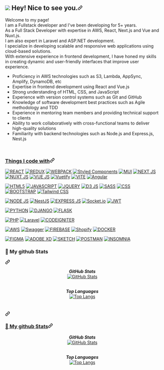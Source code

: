 <article class="markdown-body entry-content container-lg f5" itemprop="text"><h1 id="user-content--hey-nice-to-see-you" dir="auto"><a target="_blank" rel="noopener noreferrer nofollow" href="https://camo.githubusercontent.com/ee9d678a838fdc800a7b1449bae75552c13bfa5afeb275eb6b315e02499c8ba0/68747470733a2f2f656d6f6a69732e736c61636b6d6f6a69732e636f6d2f656d6f6a69732f696d616765732f313533313834393433302f343234362f626c6f622d73756e676c61737365732e6769663f31353331383439343330" data-target="animated-image.originalLink" style="width: 30px"><img src="https://camo.githubusercontent.com/ee9d678a838fdc800a7b1449bae75552c13bfa5afeb275eb6b315e02499c8ba0/68747470733a2f2f656d6f6a69732e736c61636b6d6f6a69732e636f6d2f656d6f6a69732f696d616765732f313533313834393433302f343234362f626c6f622d73756e676c61737365732e6769663f31353331383439343330" data-canonical-src="https://emojis.slackmojis.com/emojis/images/1531849430/4246/blob-sunglasses.gif?1531849430" style="max-width: 100%; display: inline-block;" data-target="animated-image.originalImage"></a> Hey! Nice to see you.<svg class="octicon octicon-link" viewBox="0 0 16 16" version="1.1" width="16" height="16" aria-hidden="true"><path d="m7.775 3.275 1.25-1.25a3.5 3.5 0 1 1 4.95 4.95l-2.5 2.5a3.5 3.5 0 0 1-4.95 0 .751.751 0 0 1 .018-1.042.751.751 0 0 1 1.042-.018 1.998 1.998 0 0 0 2.83 0l2.5-2.5a2.002 2.002 0 0 0-2.83-2.83l-1.25 1.25a.751.751 0 0 1-1.042-.018.751.751 0 0 1-.018-1.042Zm-4.69 9.64a1.998 1.998 0 0 0 2.83 0l1.25-1.25a.751.751 0 0 1 1.042.018.751.751 0 0 1 .018 1.042l-1.25 1.25a3.5 3.5 0 1 1-4.95-4.95l2.5-2.5a3.5 3.5 0 0 1 4.95 0 .751.751 0 0 1-.018 1.042.751.751 0 0 1-1.042.018 1.998 1.998 0 0 0-2.83 0l-2.5 2.5a1.998 1.998 0 0 0 0 2.83Z"></path></svg></a></h1>
<p dir="auto">Welcome to my page! <br>
I am a Fullstack developer and I've been developing for 5+ years. <br>
As a Full Stack Developer with expertise in AWS, React, Next.js and Vue and Nuxt.js. <br>
I am also expert in Laravel and ASP.NET development. <br>
I specialize in developing scalable and responsive web applications using cloud-based solutions. <br> 
With extensive experience in frontend development, I have honed my skills in creating dynamic and user-friendly interfaces that improve user experience. <br>
<ul dir="auto">
<li>Proficiency in AWS technologies such as S3, Lambda, AppSync, Amplify, DynamoDB, etc</li>
<li>Expertise in frontend development using React and Vue.js</li>
<li>Strong understanding of HTML, CSS, and JavaScript</li>
<li>Experience with version control systems such as Git and GitHub</li>
<li>Knowledge of software development best practices such as Agile methodology and TDD</li>
<li>Experience in mentoring team members and providing technical support to clients</li>
<li>Ability to work collaboratively with cross-functional teams to deliver high-quality solutions</li>
<li>Familiarity with backend technologies such as Node.js and Express.js, Nest.js</li>
</ul>
<br>
<p dir="auto"></p>
<h3 id="user-content-things-i-code-with" dir="auto"><a class="heading-link" href="#things-i-code-with">Things I code with<svg class="octicon octicon-link" viewBox="0 0 16 16" version="1.1" width="16" height="16" aria-hidden="true"><path d="m7.775 3.275 1.25-1.25a3.5 3.5 0 1 1 4.95 4.95l-2.5 2.5a3.5 3.5 0 0 1-4.95 0 .751.751 0 0 1 .018-1.042.751.751 0 0 1 1.042-.018 1.998 1.998 0 0 0 2.83 0l2.5-2.5a2.002 2.002 0 0 0-2.83-2.83l-1.25 1.25a.751.751 0 0 1-1.042-.018.751.751 0 0 1-.018-1.042Zm-4.69 9.64a1.998 1.998 0 0 0 2.83 0l1.25-1.25a.751.751 0 0 1 1.042.018.751.751 0 0 1 .018 1.042l-1.25 1.25a3.5 3.5 0 1 1-4.95-4.95l2.5-2.5a3.5 3.5 0 0 1 4.95 0 .751.751 0 0 1-.018 1.042.751.751 0 0 1-1.042.018 1.998 1.998 0 0 0-2.83 0l-2.5 2.5a1.998 1.998 0 0 0 0 2.83Z"></path></svg></a></h3>
<p dir="auto">
  <a target="_blank" rel="noopener noreferrer nofollow" href="https://camo.githubusercontent.com/6c3957842901e5baa389f3bb8758c8966683333b28493013062fcab5fab645e7/68747470733a2f2f696d672e736869656c64732e696f2f62616467652f52656163742d3230323332413f7374796c653d666f722d7468652d6261646765266c6f676f3d7265616374266c6f676f436f6c6f723d363144414642"><img alt="REACT" src="https://camo.githubusercontent.com/6c3957842901e5baa389f3bb8758c8966683333b28493013062fcab5fab645e7/68747470733a2f2f696d672e736869656c64732e696f2f62616467652f52656163742d3230323332413f7374796c653d666f722d7468652d6261646765266c6f676f3d7265616374266c6f676f436f6c6f723d363144414642" data-canonical-src="https://img.shields.io/badge/React-20232A?style=for-the-badge&amp;logo=react&amp;logoColor=61DAFB" style="max-width: 100%;"></a>
  <a target="_blank" rel="noopener noreferrer nofollow" href="https://camo.githubusercontent.com/c90a343fe4d6e339b9d5d1e62c80985e43a682d3f9629f82faba5be994b8259f/68747470733a2f2f696d672e736869656c64732e696f2f62616467652f52656475782d3539334438383f7374796c653d666f722d7468652d6261646765266c6f676f3d7265647578266c6f676f436f6c6f723d7768697465"><img alt="REDUX" src="https://camo.githubusercontent.com/c90a343fe4d6e339b9d5d1e62c80985e43a682d3f9629f82faba5be994b8259f/68747470733a2f2f696d672e736869656c64732e696f2f62616467652f52656475782d3539334438383f7374796c653d666f722d7468652d6261646765266c6f676f3d7265647578266c6f676f436f6c6f723d7768697465" data-canonical-src="https://img.shields.io/badge/Redux-593D88?style=for-the-badge&amp;logo=redux&amp;logoColor=white" style="max-width: 100%;"></a>
  <a target="_blank" rel="noopener noreferrer nofollow" href="https://camo.githubusercontent.com/1e024b4b8ec84f557be58e948cb23467a96a6236630944a615ce812b9a5cc067/68747470733a2f2f696d672e736869656c64732e696f2f62616467652f5765627061636b2d3844443646393f7374796c653d666f722d7468652d6261646765266c6f676f3d5765627061636b266c6f676f436f6c6f723d7768697465"><img alt="WEBPACK" src="https://camo.githubusercontent.com/1e024b4b8ec84f557be58e948cb23467a96a6236630944a615ce812b9a5cc067/68747470733a2f2f696d672e736869656c64732e696f2f62616467652f5765627061636b2d3844443646393f7374796c653d666f722d7468652d6261646765266c6f676f3d5765627061636b266c6f676f436f6c6f723d7768697465" data-canonical-src="https://img.shields.io/badge/Webpack-8DD6F9?style=for-the-badge&amp;logo=Webpack&amp;logoColor=white" style="max-width: 100%;"></a>
  <a target="_blank" rel="noopener noreferrer nofollow" href="https://camo.githubusercontent.com/0a9129617dc00aac4a5c688e87f4a595a0076877dd38c12f279ad16c8eda2604/68747470733a2f2f696d672e736869656c64732e696f2f62616467652f7374796c65642d2d636f6d706f6e656e74732d4442373039333f7374796c653d666f722d7468652d6261646765266c6f676f3d7374796c65642d636f6d706f6e656e7473266c6f676f436f6c6f723d7768697465"><img alt="Styled Components" src="https://camo.githubusercontent.com/0a9129617dc00aac4a5c688e87f4a595a0076877dd38c12f279ad16c8eda2604/68747470733a2f2f696d672e736869656c64732e696f2f62616467652f7374796c65642d2d636f6d706f6e656e74732d4442373039333f7374796c653d666f722d7468652d6261646765266c6f676f3d7374796c65642d636f6d706f6e656e7473266c6f676f436f6c6f723d7768697465" data-canonical-src="https://img.shields.io/badge/styled--components-DB7093?style=for-the-badge&amp;logo=styled-components&amp;logoColor=white" style="max-width: 100%;"></a>
  <a target="_blank" rel="noopener noreferrer nofollow" href="https://camo.githubusercontent.com/d5f2532e735a506e5aeb9c516302d08bce98607b3c1c5a366fe50f3dc2b1b998/68747470733a2f2f696d672e736869656c64732e696f2f62616467652f4d6174657269616c25323055492d3030374646463f7374796c653d666f722d7468652d6261646765266c6f676f3d6d7569266c6f676f436f6c6f723d7768697465"><img alt="MUI" src="https://camo.githubusercontent.com/d5f2532e735a506e5aeb9c516302d08bce98607b3c1c5a366fe50f3dc2b1b998/68747470733a2f2f696d672e736869656c64732e696f2f62616467652f4d6174657269616c25323055492d3030374646463f7374796c653d666f722d7468652d6261646765266c6f676f3d6d7569266c6f676f436f6c6f723d7768697465" data-canonical-src="https://img.shields.io/badge/Material%20UI-007FFF?style=for-the-badge&amp;logo=mui&amp;logoColor=white" style="max-width: 100%;"></a>
  <a target="_blank" rel="noopener noreferrer nofollow" href="https://camo.githubusercontent.com/11561ed7d7e5735041de1effd78226dfc545474e6f468482f91223957fe7234e/68747470733a2f2f696d672e736869656c64732e696f2f62616467652f6e6578742e6a732d3030303030303f7374796c653d666f722d7468652d6261646765266c6f676f3d6e657874646f746a73266c6f676f436f6c6f723d7768697465"><img alt="NEXT JS" src="https://camo.githubusercontent.com/11561ed7d7e5735041de1effd78226dfc545474e6f468482f91223957fe7234e/68747470733a2f2f696d672e736869656c64732e696f2f62616467652f6e6578742e6a732d3030303030303f7374796c653d666f722d7468652d6261646765266c6f676f3d6e657874646f746a73266c6f676f436f6c6f723d7768697465" data-canonical-src="https://img.shields.io/badge/next.js-000000?style=for-the-badge&amp;logo=nextdotjs&amp;logoColor=white" style="max-width: 100%;"></a>
  <a target="_blank" rel="noopener noreferrer nofollow" href="https://camo.githubusercontent.com/371b2d2c73993d1fbaa71634e92df69ec2908f73ca613f699f8a73118a95d4fd/68747470733a2f2f696d672e736869656c64732e696f2f62616467652f6e7578742e6a732d3030433538453f7374796c653d666f722d7468652d6261646765266c6f676f3d6e757874646f746a73266c6f676f436f6c6f723d7768697465"><img alt="NUXT JS" src="https://camo.githubusercontent.com/371b2d2c73993d1fbaa71634e92df69ec2908f73ca613f699f8a73118a95d4fd/68747470733a2f2f696d672e736869656c64732e696f2f62616467652f6e7578742e6a732d3030433538453f7374796c653d666f722d7468652d6261646765266c6f676f3d6e757874646f746a73266c6f676f436f6c6f723d7768697465" data-canonical-src="https://img.shields.io/badge/nuxt.js-00C58E?style=for-the-badge&amp;logo=nuxtdotjs&amp;logoColor=white" style="max-width: 100%;"></a>
  <a target="_blank" rel="noopener noreferrer nofollow" href="https://camo.githubusercontent.com/b4acc70754fb1a88ce8d4c5ac2deabfe2b3f063f17fc39ad92afa047f2656574/68747470733a2f2f696d672e736869656c64732e696f2f62616467652f5675652e6a732d3335343935453f7374796c653d666f722d7468652d6261646765266c6f676f3d767565646f746a73266c6f676f436f6c6f723d344643303844"><img alt="VUE JS" src="https://camo.githubusercontent.com/b4acc70754fb1a88ce8d4c5ac2deabfe2b3f063f17fc39ad92afa047f2656574/68747470733a2f2f696d672e736869656c64732e696f2f62616467652f5675652e6a732d3335343935453f7374796c653d666f722d7468652d6261646765266c6f676f3d767565646f746a73266c6f676f436f6c6f723d344643303844" data-canonical-src="https://img.shields.io/badge/Vue.js-35495E?style=for-the-badge&amp;logo=vuedotjs&amp;logoColor=4FC08D" style="max-width: 100%;"></a>
  <a target="_blank" rel="noopener noreferrer nofollow" href="https://camo.githubusercontent.com/e979e671ebd5ad5364648e472725b3aec6d42b2475f03b4ecdef44575a4932fc/68747470733a2f2f696d672e736869656c64732e696f2f62616467652f567565746966792d3138363743303f7374796c653d666f722d7468652d6261646765266c6f676f3d76756574696679266c6f676f436f6c6f723d7768697465"><img alt="Vuetify" src="https://camo.githubusercontent.com/e979e671ebd5ad5364648e472725b3aec6d42b2475f03b4ecdef44575a4932fc/68747470733a2f2f696d672e736869656c64732e696f2f62616467652f567565746966792d3138363743303f7374796c653d666f722d7468652d6261646765266c6f676f3d76756574696679266c6f676f436f6c6f723d7768697465" data-canonical-src="https://img.shields.io/badge/Vuetify-1867C0?style=for-the-badge&amp;logo=vuetify&amp;logoColor=white" style="max-width: 100%;"></a>
  <a target="_blank" rel="noopener noreferrer nofollow" href="https://camo.githubusercontent.com/285fdadfaf59ede5da219ccf9f8278322e8f85cfa48f5ba33df53ce2f0c72098/68747470733a2f2f696d672e736869656c64732e696f2f62616467652f566974652d4237334246453f7374796c653d666f722d7468652d6261646765266c6f676f3d76697465266c6f676f436f6c6f723d464644363245"><img alt="VITE" src="https://camo.githubusercontent.com/285fdadfaf59ede5da219ccf9f8278322e8f85cfa48f5ba33df53ce2f0c72098/68747470733a2f2f696d672e736869656c64732e696f2f62616467652f566974652d4237334246453f7374796c653d666f722d7468652d6261646765266c6f676f3d76697465266c6f676f436f6c6f723d464644363245" data-canonical-src="https://img.shields.io/badge/Vite-B73BFE?style=for-the-badge&amp;logo=vite&amp;logoColor=FFD62E" style="max-width: 100%;"></a>
  <a target="_blank" rel="noopener noreferrer nofollow" href="https://camo.githubusercontent.com/3a8bddc6c5a23ee57b41bdaea9b250c6996ed7b4caf0a6ab7534c8961e6850de/68747470733a2f2f696d672e736869656c64732e696f2f62616467652f416e67756c61722d4444303033313f7374796c653d666f722d7468652d6261646765266c6f676f3d616e67756c6172266c6f676f436f6c6f723d7768697465"><img alt="Angular" src="https://camo.githubusercontent.com/3a8bddc6c5a23ee57b41bdaea9b250c6996ed7b4caf0a6ab7534c8961e6850de/68747470733a2f2f696d672e736869656c64732e696f2f62616467652f416e67756c61722d4444303033313f7374796c653d666f722d7468652d6261646765266c6f676f3d616e67756c6172266c6f676f436f6c6f723d7768697465" data-canonical-src="https://img.shields.io/badge/Angular-DD0031?style=for-the-badge&amp;logo=angular&amp;logoColor=white" style="max-width: 100%;"></a>
</p>

<p dir="auto">
  <a target="_blank" rel="noopener noreferrer nofollow" href="https://camo.githubusercontent.com/bfe6a48836e87b13a16f1f56f88fee428475c2ac29247992ec9b8bcc7154f881/68747470733a2f2f696d672e736869656c64732e696f2f62616467652f48544d4c352d4533344632363f7374796c653d666f722d7468652d6261646765266c6f676f3d68746d6c35266c6f676f436f6c6f723d7768697465"><img alt="HTML5" src="https://camo.githubusercontent.com/bfe6a48836e87b13a16f1f56f88fee428475c2ac29247992ec9b8bcc7154f881/68747470733a2f2f696d672e736869656c64732e696f2f62616467652f48544d4c352d4533344632363f7374796c653d666f722d7468652d6261646765266c6f676f3d68746d6c35266c6f676f436f6c6f723d7768697465" data-canonical-src="https://img.shields.io/badge/HTML5-E34F26?style=for-the-badge&amp;logo=html5&amp;logoColor=white" style="max-width: 100%;"></a>
  <a target="_blank" rel="noopener noreferrer nofollow" href="https://camo.githubusercontent.com/77a94341662845d3740986b84d8219c0fd4a0a9e4af8e5411c24cec0faee2129/68747470733a2f2f696d672e736869656c64732e696f2f62616467652f4a6176615363726970742d3332333333303f7374796c653d666f722d7468652d6261646765266c6f676f3d6a617661736372697074266c6f676f436f6c6f723d463744463145"><img alt="JAVASCRIPT" src="https://camo.githubusercontent.com/77a94341662845d3740986b84d8219c0fd4a0a9e4af8e5411c24cec0faee2129/68747470733a2f2f696d672e736869656c64732e696f2f62616467652f4a6176615363726970742d3332333333303f7374796c653d666f722d7468652d6261646765266c6f676f3d6a617661736372697074266c6f676f436f6c6f723d463744463145" data-canonical-src="https://img.shields.io/badge/JavaScript-323330?style=for-the-badge&amp;logo=javascript&amp;logoColor=F7DF1E" style="max-width: 100%;"></a>
  <a target="_blank" rel="noopener noreferrer nofollow" href="https://camo.githubusercontent.com/184585b37459eba476f1af7a386d9093c132a4ba6052ca17782f2a70a377b1ce/68747470733a2f2f696d672e736869656c64732e696f2f62616467652f6a51756572792d3037363941443f7374796c653d666f722d7468652d6261646765266c6f676f3d6a7175657279266c6f676f436f6c6f723d7768697465"><img alt="JQUERY" src="https://camo.githubusercontent.com/184585b37459eba476f1af7a386d9093c132a4ba6052ca17782f2a70a377b1ce/68747470733a2f2f696d672e736869656c64732e696f2f62616467652f6a51756572792d3037363941443f7374796c653d666f722d7468652d6261646765266c6f676f3d6a7175657279266c6f676f436f6c6f723d7768697465" data-canonical-src="https://img.shields.io/badge/jQuery-0769AD?style=for-the-badge&amp;logo=jquery&amp;logoColor=white" style="max-width: 100%;"></a>
  <a target="_blank" rel="noopener noreferrer nofollow" href="https://camo.githubusercontent.com/3edbe81230b2f8e39b2210057cf6d2a3e1fd76cfad8230605d88d3fecde094bc/68747470733a2f2f696d672e736869656c64732e696f2f62616467652f64332e6a732d4639413033433f7374796c653d666f722d7468652d6261646765266c6f676f3d64332e6a73266c6f676f436f6c6f723d7768697465"><img alt="D3 JS" src="https://camo.githubusercontent.com/3edbe81230b2f8e39b2210057cf6d2a3e1fd76cfad8230605d88d3fecde094bc/68747470733a2f2f696d672e736869656c64732e696f2f62616467652f64332e6a732d4639413033433f7374796c653d666f722d7468652d6261646765266c6f676f3d64332e6a73266c6f676f436f6c6f723d7768697465" data-canonical-src="https://img.shields.io/badge/d3.js-F9A03C?style=for-the-badge&amp;logo=d3.js&amp;logoColor=white" style="max-width: 100%;"></a>
  <a target="_blank" rel="noopener noreferrer nofollow" href="https://camo.githubusercontent.com/8c5a9aede3fb0c0e98333e405a1207ef7b2e25ee97aa2a1113534e84bafc7463/68747470733a2f2f696d672e736869656c64732e696f2f62616467652f536173732d4343363639393f7374796c653d666f722d7468652d6261646765266c6f676f3d73617373266c6f676f436f6c6f723d7768697465"><img alt="SASS" src="https://camo.githubusercontent.com/8c5a9aede3fb0c0e98333e405a1207ef7b2e25ee97aa2a1113534e84bafc7463/68747470733a2f2f696d672e736869656c64732e696f2f62616467652f536173732d4343363639393f7374796c653d666f722d7468652d6261646765266c6f676f3d73617373266c6f676f436f6c6f723d7768697465" data-canonical-src="https://img.shields.io/badge/Sass-CC6699?style=for-the-badge&amp;logo=sass&amp;logoColor=white" style="max-width: 100%;"></a>
  <a target="_blank" rel="noopener noreferrer nofollow" href="https://camo.githubusercontent.com/472c222e8f240a48ae51cd9b082a1b857be809dcd851a25150890c2da50c13a5/68747470733a2f2f696d672e736869656c64732e696f2f62616467652f435353332d3135373242363f7374796c653d666f722d7468652d6261646765266c6f676f3d63737333266c6f676f436f6c6f723d7768697465"><img alt="CSS" src="https://camo.githubusercontent.com/472c222e8f240a48ae51cd9b082a1b857be809dcd851a25150890c2da50c13a5/68747470733a2f2f696d672e736869656c64732e696f2f62616467652f435353332d3135373242363f7374796c653d666f722d7468652d6261646765266c6f676f3d63737333266c6f676f436f6c6f723d7768697465" data-canonical-src="https://img.shields.io/badge/CSS3-1572B6?style=for-the-badge&amp;logo=css3&amp;logoColor=white" style="max-width: 100%;"></a>
  <a target="_blank" rel="noopener noreferrer nofollow" href="https://camo.githubusercontent.com/c402bd25609922ab7160b91524aeb125a2e664070816aeb6dd66af9c41f70087/68747470733a2f2f696d672e736869656c64732e696f2f62616467652f426f6f7473747261702d3536334437433f7374796c653d666f722d7468652d6261646765266c6f676f3d626f6f747374726170266c6f676f436f6c6f723d7768697465"><img alt="BOOTSTRAP" src="https://camo.githubusercontent.com/c402bd25609922ab7160b91524aeb125a2e664070816aeb6dd66af9c41f70087/68747470733a2f2f696d672e736869656c64732e696f2f62616467652f426f6f7473747261702d3536334437433f7374796c653d666f722d7468652d6261646765266c6f676f3d626f6f747374726170266c6f676f436f6c6f723d7768697465" data-canonical-src="https://img.shields.io/badge/Bootstrap-563D7C?style=for-the-badge&amp;logo=bootstrap&amp;logoColor=white" style="max-width: 100%;"></a>
  <a target="_blank" rel="noopener noreferrer nofollow" href="https://camo.githubusercontent.com/6c62369c4e99b8a15e8bc2252842ba29e6af1a870849ba36b78e534304113437/68747470733a2f2f696d672e736869656c64732e696f2f62616467652f5461696c77696e645f4353532d3338423241433f7374796c653d666f722d7468652d6261646765266c6f676f3d7461696c77696e642d637373266c6f676f436f6c6f723d7768697465"><img alt="Tailwind CSS" src="https://camo.githubusercontent.com/6c62369c4e99b8a15e8bc2252842ba29e6af1a870849ba36b78e534304113437/68747470733a2f2f696d672e736869656c64732e696f2f62616467652f5461696c77696e645f4353532d3338423241433f7374796c653d666f722d7468652d6261646765266c6f676f3d7461696c77696e642d637373266c6f676f436f6c6f723d7768697465" data-canonical-src="https://img.shields.io/badge/Tailwind_CSS-38B2AC?style=for-the-badge&amp;logo=tailwind-css&amp;logoColor=white" style="max-width: 100%;"></a>
</p>
<p dir="auto">
  <a target="_blank" rel="noopener noreferrer nofollow" href="https://camo.githubusercontent.com/120214a991a1685530820af492a02ab650163dbfda4d34c236d3bc6ef086de14/68747470733a2f2f696d672e736869656c64732e696f2f62616467652f4e6f64652e6a732d3333393933333f7374796c653d666f722d7468652d6261646765266c6f676f3d6e6f6465646f746a73266c6f676f436f6c6f723d7768697465"><img alt="NODE JS" src="https://camo.githubusercontent.com/120214a991a1685530820af492a02ab650163dbfda4d34c236d3bc6ef086de14/68747470733a2f2f696d672e736869656c64732e696f2f62616467652f4e6f64652e6a732d3333393933333f7374796c653d666f722d7468652d6261646765266c6f676f3d6e6f6465646f746a73266c6f676f436f6c6f723d7768697465" data-canonical-src="https://img.shields.io/badge/Node.js-339933?style=for-the-badge&amp;logo=nodedotjs&amp;logoColor=white" style="max-width: 100%;"></a>
  <a target="_blank" rel="noopener noreferrer nofollow" href="https://camo.githubusercontent.com/907848cd637dbbfd65dbe4cddab519f4e428a2574cb114f9485434af9ff42c6d/68747470733a2f2f696d672e736869656c64732e696f2f62616467652f6e6573746a732d4530323334453f7374796c653d666f722d7468652d6261646765266c6f676f3d6e6573746a73266c6f676f436f6c6f723d7768697465"><img alt="NestJS" src="https://camo.githubusercontent.com/907848cd637dbbfd65dbe4cddab519f4e428a2574cb114f9485434af9ff42c6d/68747470733a2f2f696d672e736869656c64732e696f2f62616467652f6e6573746a732d4530323334453f7374796c653d666f722d7468652d6261646765266c6f676f3d6e6573746a73266c6f676f436f6c6f723d7768697465" data-canonical-src="https://img.shields.io/badge/nestjs-E0234E?style=for-the-badge&amp;logo=nestjs&amp;logoColor=white" style="max-width: 100%;"></a>
  <a target="_blank" rel="noopener noreferrer nofollow" href="https://camo.githubusercontent.com/4912b34d2a0c3d279f4abc1c39e75a2cdcbf874433796a72745dda64efb68df7/68747470733a2f2f696d672e736869656c64732e696f2f62616467652f457870726573732e6a732d3030303030303f7374796c653d666f722d7468652d6261646765266c6f676f3d65787072657373266c6f676f436f6c6f723d7768697465"><img alt="EXPRESS JS" src="https://camo.githubusercontent.com/4912b34d2a0c3d279f4abc1c39e75a2cdcbf874433796a72745dda64efb68df7/68747470733a2f2f696d672e736869656c64732e696f2f62616467652f457870726573732e6a732d3030303030303f7374796c653d666f722d7468652d6261646765266c6f676f3d65787072657373266c6f676f436f6c6f723d7768697465" data-canonical-src="https://img.shields.io/badge/Express.js-000000?style=for-the-badge&amp;logo=express&amp;logoColor=white" style="max-width: 100%;"></a>
  <a target="_blank" rel="noopener noreferrer nofollow" href="https://camo.githubusercontent.com/d543977960c54f41a259da1bc68de5c17583a621f922977c77e8492fc0bb9744/68747470733a2f2f696d672e736869656c64732e696f2f62616467652f536f636b65742e696f2d3031303130313f267374796c653d666f722d7468652d6261646765266c6f676f3d536f636b65742e696f266c6f676f436f6c6f723d7768697465"><img alt="Socket.io" src="https://camo.githubusercontent.com/d543977960c54f41a259da1bc68de5c17583a621f922977c77e8492fc0bb9744/68747470733a2f2f696d672e736869656c64732e696f2f62616467652f536f636b65742e696f2d3031303130313f267374796c653d666f722d7468652d6261646765266c6f676f3d536f636b65742e696f266c6f676f436f6c6f723d7768697465" data-canonical-src="https://img.shields.io/badge/Socket.io-010101?&amp;style=for-the-badge&amp;logo=Socket.io&amp;logoColor=white" style="max-width: 100%;"></a>
  <a target="_blank" rel="noopener noreferrer nofollow" href="https://camo.githubusercontent.com/5f4b3a404262bffa544a0298b3ea46b86c13ee1d083b6321de7f3c6fc1ff7932/68747470733a2f2f696d672e736869656c64732e696f2f62616467652f4a57542d3030303030303f7374796c653d666f722d7468652d6261646765266c6f676f3d4a534f4e253230776562253230746f6b656e73266c6f676f436f6c6f723d7768697465"><img alt="JWT" src="https://camo.githubusercontent.com/5f4b3a404262bffa544a0298b3ea46b86c13ee1d083b6321de7f3c6fc1ff7932/68747470733a2f2f696d672e736869656c64732e696f2f62616467652f4a57542d3030303030303f7374796c653d666f722d7468652d6261646765266c6f676f3d4a534f4e253230776562253230746f6b656e73266c6f676f436f6c6f723d7768697465" data-canonical-src="https://img.shields.io/badge/JWT-000000?style=for-the-badge&amp;logo=JSON%20web%20tokens&amp;logoColor=white" style="max-width: 100%;"></a>
</p>
<p dir="auto">
  <a target="_blank" rel="noopener noreferrer nofollow" href="https://camo.githubusercontent.com/bb64b34d04a01cfa79658e2704085740d88e209c21905d0f5b55ebc87a83aa3a/68747470733a2f2f696d672e736869656c64732e696f2f62616467652f507974686f6e2d4646443433423f7374796c653d666f722d7468652d6261646765266c6f676f3d707974686f6e266c6f676f436f6c6f723d626c7565"><img alt="PYTHON" src="https://camo.githubusercontent.com/bb64b34d04a01cfa79658e2704085740d88e209c21905d0f5b55ebc87a83aa3a/68747470733a2f2f696d672e736869656c64732e696f2f62616467652f507974686f6e2d4646443433423f7374796c653d666f722d7468652d6261646765266c6f676f3d707974686f6e266c6f676f436f6c6f723d626c7565" data-canonical-src="https://img.shields.io/badge/Python-FFD43B?style=for-the-badge&amp;logo=python&amp;logoColor=blue" style="max-width: 100%;"></a>
  <a target="_blank" rel="noopener noreferrer nofollow" href="https://camo.githubusercontent.com/812028e668e375676446d5f8d39c912f84131aa4d98a7f81d56b1c92aa9fba16/68747470733a2f2f696d672e736869656c64732e696f2f62616467652f446a616e676f2d3039324532303f7374796c653d666f722d7468652d6261646765266c6f676f3d646a616e676f266c6f676f436f6c6f723d677265656e"><img alt="DJANGO" src="https://camo.githubusercontent.com/812028e668e375676446d5f8d39c912f84131aa4d98a7f81d56b1c92aa9fba16/68747470733a2f2f696d672e736869656c64732e696f2f62616467652f446a616e676f2d3039324532303f7374796c653d666f722d7468652d6261646765266c6f676f3d646a616e676f266c6f676f436f6c6f723d677265656e" data-canonical-src="https://img.shields.io/badge/Django-092E20?style=for-the-badge&amp;logo=django&amp;logoColor=green" style="max-width: 100%;"></a>
  <a target="_blank" rel="noopener noreferrer nofollow" href="https://camo.githubusercontent.com/a07a8d56a46617a2281448edd7c3b1bcb9cb264b74ab4600c194c29977fd1352/68747470733a2f2f696d672e736869656c64732e696f2f62616467652f466c61736b2d3030303030303f7374796c653d666f722d7468652d6261646765266c6f676f3d666c61736b266c6f676f436f6c6f723d7768697465"><img alt="FLASK" data-canonical-src="https://img.shields.io/badge/Flask-000000?style=for-the-badge&amp;logo=flask&amp;logoColor=white" style="max-width: 100%;" src="https://camo.githubusercontent.com/a07a8d56a46617a2281448edd7c3b1bcb9cb264b74ab4600c194c29977fd1352/68747470733a2f2f696d672e736869656c64732e696f2f62616467652f466c61736b2d3030303030303f7374796c653d666f722d7468652d6261646765266c6f676f3d666c61736b266c6f676f436f6c6f723d7768697465"></a>
</p>
<p dir="auto">
  <a target="_blank" rel="noopener noreferrer nofollow" href="https://camo.githubusercontent.com/81521ffdf464b6ccf96d80afb03d73edac19d56d28ee212174d802bbf47ad146/68747470733a2f2f696d672e736869656c64732e696f2f62616467652f5048502d3737374242343f7374796c653d666f722d7468652d6261646765266c6f676f3d706870266c6f676f436f6c6f723d7768697465"><img alt="PHP" src="https://camo.githubusercontent.com/81521ffdf464b6ccf96d80afb03d73edac19d56d28ee212174d802bbf47ad146/68747470733a2f2f696d672e736869656c64732e696f2f62616467652f5048502d3737374242343f7374796c653d666f722d7468652d6261646765266c6f676f3d706870266c6f676f436f6c6f723d7768697465" data-canonical-src="https://img.shields.io/badge/PHP-777BB4?style=for-the-badge&amp;logo=php&amp;logoColor=white" style="max-width: 100%;"></a>
  <a target="_blank" rel="noopener noreferrer nofollow" href="https://camo.githubusercontent.com/66b0abc7b36a5cc492bfeb18961f1d6d07440089dff857ef45732c7e9c6ea712/68747470733a2f2f696d672e736869656c64732e696f2f62616467652f4c61726176656c2d4646324432303f7374796c653d666f722d7468652d6261646765266c6f676f3d6c61726176656c266c6f676f436f6c6f723d7768697465"><img alt="Laravel" src="https://camo.githubusercontent.com/66b0abc7b36a5cc492bfeb18961f1d6d07440089dff857ef45732c7e9c6ea712/68747470733a2f2f696d672e736869656c64732e696f2f62616467652f4c61726176656c2d4646324432303f7374796c653d666f722d7468652d6261646765266c6f676f3d6c61726176656c266c6f676f436f6c6f723d7768697465" data-canonical-src="https://img.shields.io/badge/Laravel-FF2D20?style=for-the-badge&amp;logo=laravel&amp;logoColor=white" style="max-width: 100%;"></a>
  <a target="_blank" rel="noopener noreferrer nofollow" href="https://camo.githubusercontent.com/7669c459d35f6047b41a4462e851c560f4d11a23ac6c726a6600300f3b82cd6f/68747470733a2f2f696d672e736869656c64732e696f2f62616467652f436f646569676e697465722d4546343232333f7374796c653d666f722d7468652d6261646765266c6f676f3d636f646569676e69746572266c6f676f436f6c6f723d7768697465"><img alt="CODEIGNITER" src="https://camo.githubusercontent.com/7669c459d35f6047b41a4462e851c560f4d11a23ac6c726a6600300f3b82cd6f/68747470733a2f2f696d672e736869656c64732e696f2f62616467652f436f646569676e697465722d4546343232333f7374796c653d666f722d7468652d6261646765266c6f676f3d636f646569676e69746572266c6f676f436f6c6f723d7768697465" data-canonical-src="https://img.shields.io/badge/Codeigniter-EF4223?style=for-the-badge&amp;logo=codeigniter&amp;logoColor=white" style="max-width: 100%;"></a>
</p>
<p dir="auto">
  <a target="_blank" rel="noopener noreferrer nofollow" href="https://camo.githubusercontent.com/07b9bdb194e5e5789ccfc711011f139a64122ecf6f9f582c58d1b0658a267f98/68747470733a2f2f696d672e736869656c64732e696f2f62616467652f416d617a6f6e5f4157532d4646393930303f7374796c653d666f722d7468652d6261646765266c6f676f3d616d617a6f6e617773266c6f676f436f6c6f723d7768697465"><img alt="AWS" src="https://camo.githubusercontent.com/07b9bdb194e5e5789ccfc711011f139a64122ecf6f9f582c58d1b0658a267f98/68747470733a2f2f696d672e736869656c64732e696f2f62616467652f416d617a6f6e5f4157532d4646393930303f7374796c653d666f722d7468652d6261646765266c6f676f3d616d617a6f6e617773266c6f676f436f6c6f723d7768697465" data-canonical-src="https://img.shields.io/badge/Amazon_AWS-FF9900?style=for-the-badge&amp;logo=amazonaws&amp;logoColor=white" style="max-width: 100%;"></a>
  <a target="_blank" rel="noopener noreferrer nofollow" href="https://camo.githubusercontent.com/3036c7d2b98a5e8f1521ab34c312c2042c6f6aa9fd73b8b5af4807fc08641bfd/68747470733a2f2f696d672e736869656c64732e696f2f62616467652f537761676765722d3835454132443f7374796c653d666f722d7468652d6261646765266c6f676f3d53776167676572266c6f676f436f6c6f723d7768697465"><img alt="Swagger" src="https://camo.githubusercontent.com/3036c7d2b98a5e8f1521ab34c312c2042c6f6aa9fd73b8b5af4807fc08641bfd/68747470733a2f2f696d672e736869656c64732e696f2f62616467652f537761676765722d3835454132443f7374796c653d666f722d7468652d6261646765266c6f676f3d53776167676572266c6f676f436f6c6f723d7768697465" data-canonical-src="https://img.shields.io/badge/Swagger-85EA2D?style=for-the-badge&amp;logo=Swagger&amp;logoColor=white" style="max-width: 100%;"></a>
  <a target="_blank" rel="noopener noreferrer nofollow" href="https://camo.githubusercontent.com/f34df100c34fada6dbfa7768b87a078ebbeeb932cbba71916f3f9e35e3107156/68747470733a2f2f696d672e736869656c64732e696f2f62616467652f66697265626173652d6666636132383f7374796c653d666f722d7468652d6261646765266c6f676f3d6669726562617365266c6f676f436f6c6f723d626c61636b"><img alt="FIREBASE" src="https://camo.githubusercontent.com/f34df100c34fada6dbfa7768b87a078ebbeeb932cbba71916f3f9e35e3107156/68747470733a2f2f696d672e736869656c64732e696f2f62616467652f66697265626173652d6666636132383f7374796c653d666f722d7468652d6261646765266c6f676f3d6669726562617365266c6f676f436f6c6f723d626c61636b" data-canonical-src="https://img.shields.io/badge/firebase-ffca28?style=for-the-badge&amp;logo=firebase&amp;logoColor=black" style="max-width: 100%;"></a>
  <a target="_blank" rel="noopener noreferrer nofollow" href="https://camo.githubusercontent.com/967223e7366a00b55215a7e8d0054d159e87770618579720c023fbe44f54cb2d/68747470733a2f2f696d672e736869656c64732e696f2f62616467652f73686f706966792d3844423534333f7374796c653d666f722d7468652d6261646765266c6f676f3d53686f70696679266c6f676f436f6c6f723d7768697465"><img alt="Shopify" src="https://camo.githubusercontent.com/967223e7366a00b55215a7e8d0054d159e87770618579720c023fbe44f54cb2d/68747470733a2f2f696d672e736869656c64732e696f2f62616467652f73686f706966792d3844423534333f7374796c653d666f722d7468652d6261646765266c6f676f3d53686f70696679266c6f676f436f6c6f723d7768697465" data-canonical-src="https://img.shields.io/badge/shopify-8DB543?style=for-the-badge&amp;logo=Shopify&amp;logoColor=white" style="max-width: 100%;"></a>
  <a target="_blank" rel="noopener noreferrer nofollow" href="https://camo.githubusercontent.com/bce5c9b25447afefd9c8dc63febce5936fbff659beee51466a130b41a2821a9b/68747470733a2f2f696d672e736869656c64732e696f2f62616467652f446f636b65722d3243413545303f7374796c653d666f722d7468652d6261646765266c6f676f3d646f636b6572266c6f676f436f6c6f723d7768697465"><img alt="DOCKER" src="https://camo.githubusercontent.com/bce5c9b25447afefd9c8dc63febce5936fbff659beee51466a130b41a2821a9b/68747470733a2f2f696d672e736869656c64732e696f2f62616467652f446f636b65722d3243413545303f7374796c653d666f722d7468652d6261646765266c6f676f3d646f636b6572266c6f676f436f6c6f723d7768697465" data-canonical-src="https://img.shields.io/badge/Docker-2CA5E0?style=for-the-badge&amp;logo=docker&amp;logoColor=white" style="max-width: 100%;"></a>
</p>
<p dir="auto">
  <a target="_blank" rel="noopener noreferrer nofollow" href="https://camo.githubusercontent.com/db52c5df4148a599b44fd19c8ba820267d9a7d1ce7d441f957086caa91d29f93/68747470733a2f2f696d672e736869656c64732e696f2f62616467652f4669676d612d4632344531453f7374796c653d666f722d7468652d6261646765266c6f676f3d6669676d61266c6f676f436f6c6f723d7768697465"><img alt="FIGMA" src="https://camo.githubusercontent.com/db52c5df4148a599b44fd19c8ba820267d9a7d1ce7d441f957086caa91d29f93/68747470733a2f2f696d672e736869656c64732e696f2f62616467652f4669676d612d4632344531453f7374796c653d666f722d7468652d6261646765266c6f676f3d6669676d61266c6f676f436f6c6f723d7768697465" data-canonical-src="https://img.shields.io/badge/Figma-F24E1E?style=for-the-badge&amp;logo=figma&amp;logoColor=white" style="max-width: 100%;"></a>
  <a target="_blank" rel="noopener noreferrer nofollow" href="https://camo.githubusercontent.com/da65a05323826aa200875a6c3e902414ecca742fd13e4a982107af1977e06c94/68747470733a2f2f696d672e736869656c64732e696f2f62616467652f41646f626525323058442d3437303133373f7374796c653d666f722d7468652d6261646765266c6f676f3d41646f62652532305844266c6f676f436f6c6f723d23464636314636"><img alt="ADOBE XD" src="https://camo.githubusercontent.com/da65a05323826aa200875a6c3e902414ecca742fd13e4a982107af1977e06c94/68747470733a2f2f696d672e736869656c64732e696f2f62616467652f41646f626525323058442d3437303133373f7374796c653d666f722d7468652d6261646765266c6f676f3d41646f62652532305844266c6f676f436f6c6f723d23464636314636" data-canonical-src="https://img.shields.io/badge/Adobe%20XD-470137?style=for-the-badge&amp;logo=Adobe%20XD&amp;logoColor=#FF61F6" style="max-width: 100%;"></a>
  <a target="_blank" rel="noopener noreferrer nofollow" href="https://camo.githubusercontent.com/6a7e106f47e9d30e6258de934119c91554a775f0766717e4369c25f63ff958d8/68747470733a2f2f696d672e736869656c64732e696f2f62616467652f536b657463682d4646423338373f7374796c653d666f722d7468652d6261646765266c6f676f3d736b65746368266c6f676f436f6c6f723d626c61636b"><img alt="SKETCH" src="https://camo.githubusercontent.com/6a7e106f47e9d30e6258de934119c91554a775f0766717e4369c25f63ff958d8/68747470733a2f2f696d672e736869656c64732e696f2f62616467652f536b657463682d4646423338373f7374796c653d666f722d7468652d6261646765266c6f676f3d736b65746368266c6f676f436f6c6f723d626c61636b" data-canonical-src="https://img.shields.io/badge/Sketch-FFB387?style=for-the-badge&amp;logo=sketch&amp;logoColor=black" style="max-width: 100%;"></a>
  <a target="_blank" rel="noopener noreferrer nofollow" href="https://camo.githubusercontent.com/e0aa4b3bb9af7d3610dd65656751f3940ef645e1e3e5ff727abecec2accfb31b/68747470733a2f2f696d672e736869656c64732e696f2f62616467652f506f73746d616e2d4646364333373f7374796c653d666f722d7468652d6261646765266c6f676f3d506f73746d616e266c6f676f436f6c6f723d7768697465"><img alt="POSTMAN" src="https://camo.githubusercontent.com/e0aa4b3bb9af7d3610dd65656751f3940ef645e1e3e5ff727abecec2accfb31b/68747470733a2f2f696d672e736869656c64732e696f2f62616467652f506f73746d616e2d4646364333373f7374796c653d666f722d7468652d6261646765266c6f676f3d506f73746d616e266c6f676f436f6c6f723d7768697465" data-canonical-src="https://img.shields.io/badge/Postman-FF6C37?style=for-the-badge&amp;logo=Postman&amp;logoColor=white" style="max-width: 100%;"></a>
  <a target="_blank" rel="noopener noreferrer nofollow" href="https://camo.githubusercontent.com/ec4b97965d6ea3fe4ad09ab0b4c3f5681434bd6db12321730b0e5db74c72d941/68747470733a2f2f696d672e736869656c64732e696f2f62616467652f496e736f6d6e69612d3538343962653f7374796c653d666f722d7468652d6261646765266c6f676f3d496e736f6d6e6961266c6f676f436f6c6f723d7768697465"><img alt="INSOMNIA" src="https://camo.githubusercontent.com/ec4b97965d6ea3fe4ad09ab0b4c3f5681434bd6db12321730b0e5db74c72d941/68747470733a2f2f696d672e736869656c64732e696f2f62616467652f496e736f6d6e69612d3538343962653f7374796c653d666f722d7468652d6261646765266c6f676f3d496e736f6d6e6961266c6f676f436f6c6f723d7768697465" data-canonical-src="https://img.shields.io/badge/Insomnia-5849be?style=for-the-badge&amp;logo=Insomnia&amp;logoColor=white" style="max-width: 100%;"></a>
</p>
<div class="markdown-heading" dir="auto"><h3 class="heading-element" dir="auto">👀 My github Stats</h3><a id="user-content--my-github-stats" class="anchor" aria-label="Permalink: 👀 My github Stats" href="#-my-github-stats"><svg class="octicon octicon-link" viewBox="0 0 16 16" version="1.1" width="16" height="16" aria-hidden="true"><path d="m7.775 3.275 1.25-1.25a3.5 3.5 0 1 1 4.95 4.95l-2.5 2.5a3.5 3.5 0 0 1-4.95 0 .751.751 0 0 1 .018-1.042.751.751 0 0 1 1.042-.018 1.998 1.998 0 0 0 2.83 0l2.5-2.5a2.002 2.002 0 0 0-2.83-2.83l-1.25 1.25a.751.751 0 0 1-1.042-.018.751.751 0 0 1-.018-1.042Zm-4.69 9.64a1.998 1.998 0 0 0 2.83 0l1.25-1.25a.751.751 0 0 1 1.042.018.751.751 0 0 1 .018 1.042l-1.25 1.25a3.5 3.5 0 1 1-4.95-4.95l2.5-2.5a3.5 3.5 0 0 1 4.95 0 .751.751 0 0 1-.018 1.042.751.751 0 0 1-1.042.018 1.998 1.998 0 0 0-2.83 0l-2.5 2.5a1.998 1.998 0 0 0 0 2.83Z"></path></svg></a></div>
<div dir="auto">
  <p align="center" dir="auto">
  <b><em>GitHub Stats</em></b> <br>
  <a target="_blank" rel="noopener noreferrer nofollow" href="https://camo.githubusercontent.com/aedd62f5b0fded0df3b22eb1a5f95fb6c7c67ead73f15572edaf6d4c5f2cba5c/68747470733a2f2f6769746875622d726561646d652d73747265616b2d73746174732e6865726f6b756170702e636f6d2f3f757365723d41414130313039"><img src="https://camo.githubusercontent.com/aedd62f5b0fded0df3b22eb1a5f95fb6c7c67ead73f15572edaf6d4c5f2cba5c/68747470733a2f2f6769746875622d726561646d652d73747265616b2d73746174732e6865726f6b756170702e636f6d2f3f757365723d41414130313039" alt="GitHub Stats" data-canonical-src="https://github-readme-streak-stats.herokuapp.com/?user=AAA0109" style="max-width: 100%;"></a> <br><br>
  </p>
</div>
<div dir="auto">
  <p align="center" dir="auto">
  <b><em>Top Languages</em></b> <br>
  <a target="_blank" rel="noopener noreferrer nofollow" href="https://camo.githubusercontent.com/e4c94d5967db6d24752b3db9a214b65fa6c894be33c89ecd4f143c209a173107/68747470733a2f2f6769746875622d726561646d652d73746174732e76657263656c2e6170702f6170692f746f702d6c616e67732f3f757365726e616d653d41414130313039266c61796f75743d636f6d70616374"><img src="https://camo.githubusercontent.com/e4c94d5967db6d24752b3db9a214b65fa6c894be33c89ecd4f143c209a173107/68747470733a2f2f6769746875622d726561646d652d73746174732e76657263656c2e6170702f6170692f746f702d6c616e67732f3f757365726e616d653d41414130313039266c61796f75743d636f6d70616374" alt="Top Langs" data-canonical-src="https://github-readme-stats.vercel.app/api/top-langs/?username=AAA0109&amp;layout=compact" style="max-width: 100%;"></a> <br><br>
  </p>
</div>

<h3 id="user-content-i-participated-in-developing" dir="auto"><a class="heading-link" href="#i-participated-in-developing"><svg class="octicon octicon-link" viewBox="0 0 16 16" version="1.1" width="16" height="16" aria-hidden="true"><path d="m7.775 3.275 1.25-1.25a3.5 3.5 0 1 1 4.95 4.95l-2.5 2.5a3.5 3.5 0 0 1-4.95 0 .751.751 0 0 1 .018-1.042.751.751 0 0 1 1.042-.018 1.998 1.998 0 0 0 2.83 0l2.5-2.5a2.002 2.002 0 0 0-2.83-2.83l-1.25 1.25a.751.751 0 0 1-1.042-.018.751.751 0 0 1-.018-1.042Zm-4.69 9.64a1.998 1.998 0 0 0 2.83 0l1.25-1.25a.751.751 0 0 1 1.042.018.751.751 0 0 1 .018 1.042l-1.25 1.25a3.5 3.5 0 1 1-4.95-4.95l2.5-2.5a3.5 3.5 0 0 1 4.95 0 .751.751 0 0 1-.018 1.042.751.751 0 0 1-1.042.018 1.998 1.998 0 0 0-2.83 0l-2.5 2.5a1.998 1.998 0 0 0 0 2.83Z"></path></svg></a></h3>
<h3 id="user-content--my-github-stats" dir="auto"><a class="heading-link" href="#-my-github-stats">👀 My github Stats<svg class="octicon octicon-link" viewBox="0 0 16 16" version="1.1" width="16" height="16" aria-hidden="true"><path d="m7.775 3.275 1.25-1.25a3.5 3.5 0 1 1 4.95 4.95l-2.5 2.5a3.5 3.5 0 0 1-4.95 0 .751.751 0 0 1 .018-1.042.751.751 0 0 1 1.042-.018 1.998 1.998 0 0 0 2.83 0l2.5-2.5a2.002 2.002 0 0 0-2.83-2.83l-1.25 1.25a.751.751 0 0 1-1.042-.018.751.751 0 0 1-.018-1.042Zm-4.69 9.64a1.998 1.998 0 0 0 2.83 0l1.25-1.25a.751.751 0 0 1 1.042.018.751.751 0 0 1 .018 1.042l-1.25 1.25a3.5 3.5 0 1 1-4.95-4.95l2.5-2.5a3.5 3.5 0 0 1 4.95 0 .751.751 0 0 1-.018 1.042.751.751 0 0 1-1.042.018 1.998 1.998 0 0 0-2.83 0l-2.5 2.5a1.998 1.998 0 0 0 0 2.83Z"></path></svg></a></h3>
<div dir="auto">
  <p align="center" dir="auto">
  <b><em>GitHub Stats</em></b> <br>
  <a target="_blank" rel="noopener noreferrer nofollow" href="https://camo.githubusercontent.com/832d627cc001e4ea22f61c2524b1def4c7871b85698aa2ae3406519a9fa9ccaf/68747470733a2f2f6769746875622d726561646d652d73747265616b2d73746174732e6865726f6b756170702e636f6d2f3f757365723d41414130313039"><img src="https://camo.githubusercontent.com/832d627cc001e4ea22f61c2524b1def4c7871b85698aa2ae3406519a9fa9ccaf/68747470733a2f2f6769746875622d726561646d652d73747265616b2d73746174732e6865726f6b756170702e636f6d2f3f757365723d41414130313039" alt="GitHub Stats" data-canonical-src="https://github-readme-streak-stats.herokuapp.com/?user=AAA0109" style="max-width: 100%;"></a> <br><br>
  </p>
</div>
<div dir="auto">
  <p align="center" dir="auto">
  <b><em>Top Languages</em></b> <br>
  <a target="_blank" rel="noopener noreferrer nofollow" href="https://camo.githubusercontent.com/c2465a00ae4e7f75ad31089734972d1bcb693fd7a6e8ecce0b0729e2c7ef9805/68747470733a2f2f6769746875622d726561646d652d73746174732e76657263656c2e6170702f6170692f746f702d6c616e67732f3f757365726e616d653d41414130313039266c61796f75743d636f6d70616374"><img src="https://camo.githubusercontent.com/c2465a00ae4e7f75ad31089734972d1bcb693fd7a6e8ecce0b0729e2c7ef9805/68747470733a2f2f6769746875622d726561646d652d73746174732e76657263656c2e6170702f6170692f746f702d6c616e67732f3f757365726e616d653d41414130313039266c61796f75743d636f6d70616374" alt="Top Langs" data-canonical-src="https://github-readme-stats.vercel.app/api/top-langs/?username=AAA0109&amp;layout=compact" style="max-width: 100%;"></a> <br><br>
  </p>
</div>
</article>

